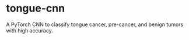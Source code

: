 # tongue-cnn
A PyTorch CNN to classify tongue cancer, pre-cancer, and benign tumors with high accuracy.
